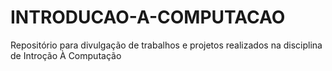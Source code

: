 # INTRODUCAO-A-COMPUTACAO
 Repositório para divulgação de trabalhos e projetos realizados na disciplina de Introção À Computação
